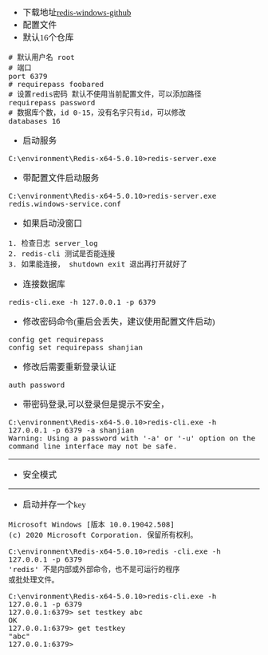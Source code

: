 <span  style="font-family: Simsun,serif; font-size: 17px; ">

- 下载地址[redis-windows-github](https://github.com/tporadowski/redis/releases)
- 配置文件
- 默认16个仓库

~~~
# 默认用户名 root
# 端口
port 6379
# requirepass foobared 
# 设置redis密码 默认不使用当前配置文件，可以添加路径
requirepass password
# 数据库个数，id 0-15，没有名字只有id，可以修改
databases 16
~~~

- 启动服务

~~~
C:\environment\Redis-x64-5.0.10>redis-server.exe
~~~

- 带配置文件启动服务

~~~
C:\environment\Redis-x64-5.0.10>redis-server.exe redis.windows-service.conf
~~~

- 如果启动没窗口

~~~
1. 检查日志 server_log
2. redis-cli 测试是否能连接
3. 如果能连接， shutdown exit 退出再打开就好了
~~~

- 连接数据库

~~~
redis-cli.exe -h 127.0.0.1 -p 6379
~~~

- 修改密码命令(重启会丢失，建议使用配置文件启动)

~~~
config get requirepass
config set requirepass shanjian
~~~

- 修改后需要重新登录认证

~~~
auth password
~~~

- 带密码登录,可以登录但是提示不安全，

~~~
C:\environment\Redis-x64-5.0.10>redis-cli.exe -h 127.0.0.1 -p 6379 -a shanjian
Warning: Using a password with '-a' or '-u' option on the command line interface may not be safe.
~~~

---

- 安全模式

---

- 启动并存一个key

~~~
Microsoft Windows [版本 10.0.19042.508]
(c) 2020 Microsoft Corporation. 保留所有权利。

C:\environment\Redis-x64-5.0.10>redis -cli.exe -h 127.0.0.1 -p 6379
'redis' 不是内部或外部命令，也不是可运行的程序
或批处理文件。

C:\environment\Redis-x64-5.0.10>redis-cli.exe -h 127.0.0.1 -p 6379
127.0.0.1:6379> set testkey abc
OK
127.0.0.1:6379> get testkey
"abc"
127.0.0.1:6379>
~~~

</span>